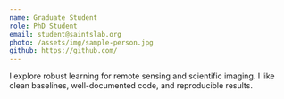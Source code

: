```yaml
---
name: Graduate Student
role: PhD Student
email: student@saintslab.org
photo: /assets/img/sample-person.jpg
github: https://github.com/
---
```


I explore robust learning for remote sensing and scientific imaging. I like clean baselines, well-documented code, and reproducible results.
